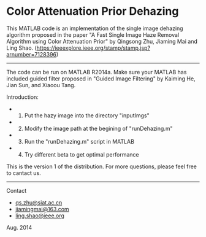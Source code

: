 # Color Attenuation Prior Dehazing

This MATLAB code is an implementation of the single image dehazing 
algorithm proposed in the paper "A Fast Single Image Haze Removal 
Algorithm using Color Attenuation Prior" by Qingsong Zhu, Jiaming Mai 
and Ling Shao. (https://ieeexplore.ieee.org/stamp/stamp.jsp?arnumber=7128396)

***********************************************************************
The code can be run on MATLAB R2014a. Make sure your MATLAB has 
included guided filter proposed in "Guided Image Filtering" by Kaiming He,
Jian Sun, and Xiaoou Tang.

Introduction:
- 1) Put the hazy image into the directory "inputImgs"
- 2) Modify the image path at the begining of "runDehazing.m"
- 3) Run the "runDehazing.m" script in MATLAB
- 4) Try different beta to get optimal performance

This is the version 1 of the distribution. For more questions, please 
feel free to cantact us.
***********************************************************************

Contact
- qs.zhu@siat.ac.cn 
- jiamingmai@163.com
- ling.shao@ieee.org

Aug. 2014

